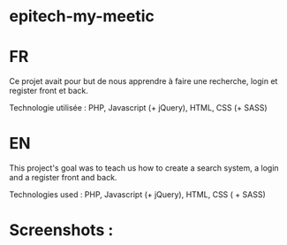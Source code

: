 # epitech-my-meetic

# FR

Ce projet avait pour but de nous apprendre à faire une recherche, login et register front et back. 

Technologie utilisée : PHP, Javascript (+ jQuery), HTML, CSS (+ SASS)


# EN

This project's goal was to teach us how to create a search system, a login and a register front and back.

Technologies used : PHP, Javascript (+ jQuery), HTML, CSS ( + SASS)

# Screenshots :

<!-- ![](image link) -->
